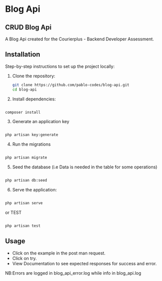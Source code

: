 # Blog Api

## CRUD Blog Api

A Blog Api created for the Courierplus - Backend Developer Assessment.

## Installation

Step-by-step instructions to set up the project locally:

1. Clone the repository:

    ```bash
    git clone https://github.com/pablo-codes/blog-api.git
    cd blog-api

    ```

2. Install dependencies:

```bash

composer install
```

3. Generate an application key

```bash

php artisan key:generate
```

4. Run the migrations

```bash

php artisan migrate
```

5. Seed the database (i.e Data is needed in the table for some operations)

```bash

php artisan db:seed
```

6. Serve the application:

```bash

php artisan serve
```

or TEST

```bash

php artisan test
```

## Usage

-   Click on the example in the post man request.
-   Click on try.
-   View Documentation to see expected responses for success and error.

NB:Errors are logged in blog_api_error.log while info in blog_api.log

